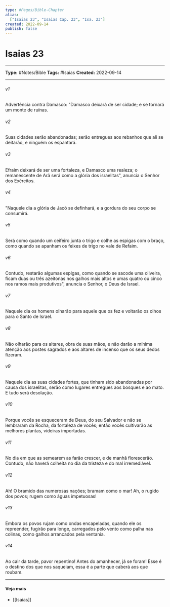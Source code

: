 ```yaml
---
type: #Pages/Bible-Chapter
alias:
  ["Isaias 23", "Isaias Cap. 23", "Isa. 23"]
created: 2022-09-14
publish: false
---
```


# Isaias 23

---

**Type:** #Notes/Bible
**Tags:** #Isaias
**Created:** 2022-09-14

---

###### v1
Advertência contra Damasco: "Damasco deixará de ser cidade; e se tornará um monte de ruínas.
###### v2
Suas cidades serão abandonadas; serão entregues aos rebanhos que ali se deitarão, e ninguém os espantará.
###### v3
Efraim deixará de ser uma fortaleza, e Damasco uma realeza; o remanescente de Arã será como a glória dos israelitas", anuncia o Senhor dos Exércitos.
###### v4
"Naquele dia a glória de Jacó se definhará, e a gordura do seu corpo se consumirá.
###### v5
Será como quando um ceifeiro junta o trigo e colhe as espigas com o braço, como quando se apanham os feixes de trigo no vale de Refaim.
###### v6
Contudo, restarão algumas espigas, como quando se sacode uma oliveira, ficam duas ou três azeitonas nos galhos mais altos e umas quatro ou cinco nos ramos mais produtivos", anuncia o Senhor, o Deus de Israel.
###### v7
Naquele dia os homens olharão para aquele que os fez e voltarão os olhos para o Santo de Israel.
###### v8
Não olharão para os altares, obra de suas mãos, e não darão a mínima atenção aos postes sagrados e aos altares de incenso que os seus dedos fizeram.
###### v9
Naquele dia as suas cidades fortes, que tinham sido abandonadas por causa dos israelitas, serão como lugares entregues aos bosques e ao mato. E tudo será desolação.
###### v10
Porque vocês se esqueceram de Deus, do seu Salvador e não se lembraram da Rocha, da fortaleza de vocês; então vocês cultivarão as melhores plantas, videiras importadas.
###### v11
No dia em que as semearem as farão crescer, e de manhã florescerão. Contudo, não haverá colheita no dia da tristeza e do mal irremediável.
###### v12
Ah! O bramido das numerosas nações; bramam como o mar! Ah, o rugido dos povos; rugem como águas impetuosas!
###### v13
Embora os povos rujam como ondas encapeladas, quando ele os repreender, fugirão para longe, carregados pelo vento como palha nas colinas, como galhos arrancados pela ventania.
###### v14
Ao cair da tarde, pavor repentino! Antes do amanhecer, já se foram! Esse é o destino dos que nos saqueiam, essa é a parte que caberá aos que roubam.


---

#### Veja mais

- [[Isaias]]
